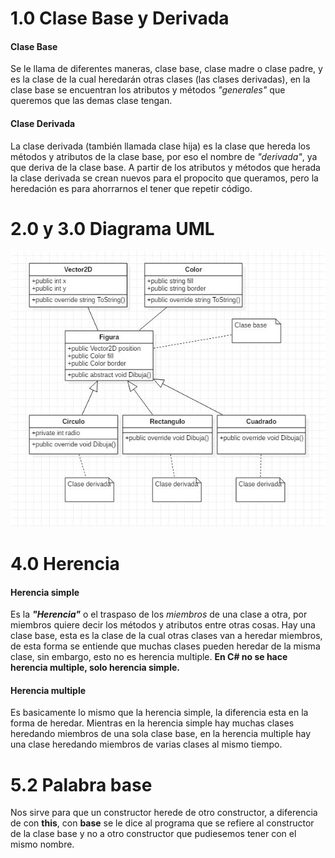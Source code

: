 # 1.0 Clase Base y Derivada
#### Clase Base
Se le llama de diferentes maneras, clase base, clase madre o clase padre, y es la clase de la cual heredarán otras clases (las clases derivadas), en la clase base se encuentran los atributos y métodos _"generales"_ que queremos que las demas clase tengan.

#### Clase Derivada
La clase derivada (también llamada clase hija) es la clase que hereda los métodos y atributos de la clase base, por eso el nombre de _"derivada"_, ya que deriva de la clase base. A partir de los atributos y métodos que herada la clase derivada se crean nuevos para el propocito que queramos, pero la heredación es para ahorrarnos el tener que repetir código.

 # 2.0 y 3.0 Diagrama UML 
 ![FiguraUML](https://github.com/Hernandez9029/Imagenes_POO/blob/master/umlclassFigura.JPG)

# 4.0 Herencia
#### Herencia simple
Es la _**"Herencia"**_ o el traspaso de los _miembros_ de una clase a otra, por miembros quiere decir los métodos y atributos entre otras cosas. Hay una clase base, esta es la clase de la cual otras clases van a heredar miembros, de esta forma se entiende que muchas clases pueden heredar de la misma clase, sin embargo, esto no es herencia multiple. **En C# no se hace herencia multiple, solo herencia simple.**

#### Herencia multiple
Es basicamente lo mismo que la herencia simple, la diferencia esta en la forma de heredar. Mientras en la herencia simple hay muchas clases heredando miembros de una sola clase base, en la herencia multiple hay una clase heredando miembros de varias clases al mismo tiempo.

# 5.2 Palabra base
Nos sirve para que un constructor herede de otro constructor, a diferencia de con **this**, con **base** se le dice al programa que se refiere al constructor de la clase base y no a otro constructor que pudiesemos tener con el mismo nombre.
